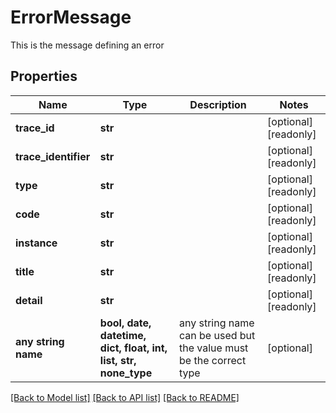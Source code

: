 # ErrorMessage

This is the message defining an error

## Properties
Name | Type | Description | Notes
------------ | ------------- | ------------- | -------------
**trace_id** | **str** |  | [optional] [readonly] 
**trace_identifier** | **str** |  | [optional] [readonly] 
**type** | **str** |  | [optional] [readonly] 
**code** | **str** |  | [optional] [readonly] 
**instance** | **str** |  | [optional] [readonly] 
**title** | **str** |  | [optional] [readonly] 
**detail** | **str** |  | [optional] [readonly] 
**any string name** | **bool, date, datetime, dict, float, int, list, str, none_type** | any string name can be used but the value must be the correct type | [optional]

[[Back to Model list]](../README.md#documentation-for-models) [[Back to API list]](../README.md#documentation-for-api-endpoints) [[Back to README]](../README.md)


